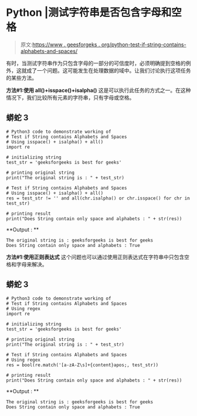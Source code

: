# Python |测试字符串是否包含字母和空格

> 原文:[https://www . geesforgeks . org/python-test-if-string-contains-alphabets-and-spaces/](https://www.geeksforgeeks.org/python-test-if-string-contains-alphabets-and-spaces/)

有时，当测试字符串作为只包含字母的一部分的可信度时，必须明确提到空格的例外，这就成了一个问题。这可能发生在处理数据的域中。让我们讨论执行这项任务的某些方法。

**方法#1:使用 all()+isspace()+isalpha()**
这是可以执行此任务的方式之一。在这种情况下，我们比较所有元素的字符串，只有字母或空格。

## 蟒蛇 3

```
# Python3 code to demonstrate working of 
# Test if String contains Alphabets and Spaces
# Using isspace() + isalpha() + all()
import re

# initializing string
test_str = 'geeksforgeeks is best for geeks'

# printing original string
print("The original string is : " + test_str)

# Test if String contains Alphabets and Spaces
# Using isspace() + isalpha() + all()
res = test_str != '' and all(chr.isalpha() or chr.isspace() for chr in test_str)

# printing result 
print("Does String contain only space and alphabets : " + str(res))
```

**Output : **

```
The original string is : geeksforgeeks is best for geeks
Does String contain only space and alphabets : True
```

**方法#1:使用正则表达式**
这个问题也可以通过使用正则表达式在字符串中只包含空格和字母来解决。

## 蟒蛇 3

```
# Python3 code to demonstrate working of 
# Test if String contains Alphabets and Spaces
# Using regex
import re

# initializing string
test_str = 'geeksforgeeks is best for geeks'

# printing original string
print("The original string is : " + test_str)

# Test if String contains Alphabets and Spaces
# Using regex
res = bool(re.match('[a-zA-Z\s]+{content}apos;, test_str))

# printing result 
print("Does String contain only space and alphabets : " + str(res))
```

**Output : **

```
The original string is : geeksforgeeks is best for geeks
Does String contain only space and alphabets : True
```